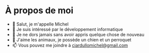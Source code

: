 # À propos de moi

- 👋 Salut, je m'appelle Michel
- 👀 Je suis intéressé par le développement informatique
- 🌱 Je ne dors jamais sans avoir appris quelque chose de nouveau
- 💞️ J'aime les animaux, je possède un chien et un perroquet
- 📫 Vous pouvez me joindre à ciardullomichel@gmail.com

<!--
**michel-ciardullo/michel-ciardullo** is a ✨ _special_ ✨ repository because its `README.md` (this file) appears on your GitHub profile.

Here are some ideas to get you started:

- 🔭 I’m currently working on ...
- 🌱 I’m currently learning ...
- 👯 I’m looking to collaborate on ...
- 🤔 I’m looking for help with ...
- 💬 Ask me about ...
- 📫 How to reach me: ...
- 😄 Pronouns: ...
- ⚡ Fun fact: ...
-->
